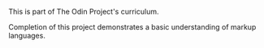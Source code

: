 This is part of The Odin Project's curriculum.

Completion of this project demonstrates a basic understanding of markup languages.

